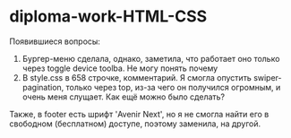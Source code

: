 # diploma-work-HTML-CSS
Появившиеся вопросы: 
1) Бургер-меню сделала, однако, заметила, что работает оно только через toggle device toolba. Не могу понять почему
2) В style.css в 658 строчке, комментарий. Я смогла опустить swiper-pagination, только через top, из-за чего он получился огромным, и очень меня слущает. Как ещё можно было сделать? 

Также, в footer есть шрифт 'Avenir Next', но я не смогла найти его в свободном (бесплатном) доступе, поэтому заменила, на другой. 
